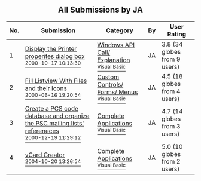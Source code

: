﻿<div align="center">

## All Submissions by JA

</div>

No.  | Submission | Category | By   | User Rating
---- | ---------- | -------- | ---- | -----------
1 | [Display the Printer properites dialog box<br /><sup>2000-10-17 10:13:30</sup>](https://github.com/Planet-Source-Code/ja-display-the-printer-properites-dialog-box__1-12146) | [Windows API Call/ Explanation<br /><sup>Visual Basic</sup>](../ByCategory/windows-api-call-explanation__1-39.md) | JA | 3.8 (34 globes from 9 users)
2 | [Fill Listview With Files and their Icons<br /><sup>2000-06-16 19:20:54</sup>](https://github.com/Planet-Source-Code/ja-fill-listview-with-files-and-their-icons__1-8986) | [Custom Controls/ Forms/  Menus<br /><sup>Visual Basic</sup>](../ByCategory/custom-controls-forms-menus__1-4.md) | JA | 4.5 (18 globes from 4 users)
3 | [Create a PCS code database and organize the PSC mailing lists' refereneces<br /><sup>2000-12-19 11:29:12</sup>](https://github.com/Planet-Source-Code/ja-create-a-pcs-code-database-and-organize-the-psc-mailing-lists-refereneces__1-13697) | [Complete Applications<br /><sup>Visual Basic</sup>](../ByCategory/complete-applications__1-27.md) | JA | 4.7 (14 globes from 3 users)
4 | [vCard Creator<br /><sup>2004-10-20 13:26:54</sup>](https://github.com/Planet-Source-Code/ja-vcard-creator__1-59839) | [Complete Applications<br /><sup>Visual Basic</sup>](../ByCategory/complete-applications__1-27.md) | JA | 5.0 (10 globes from 2 users)
